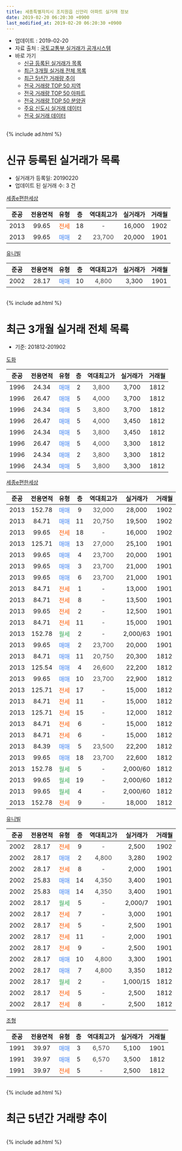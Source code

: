 ```yaml
---
title: 세종특별자치시 조치원읍 신안리 아파트 실거래 정보
date: 2019-02-20 06:20:30 +0900
last_modified_at: 2019-02-20 06:20:30 +0900
---
```


* 업데이트 : 2019-02-20
* 자료 출처 : [국토교통부 실거래가 공개시스템](http://rt.molit.go.kr)
* 바로 가기
    * [신규 등록된 실거래가 목록](#신규-등록된-실거래가-목록)
    * [최근 3개월 실거래 전체 목록](#최근-3개월-실거래-전체-목록)
    * [최근 5년간 거래량 추이](#최근-5년간-거래량-추이)
    * [전국 거래량 TOP 50 지역](https://inasie.github.io/apt-trade-info/최근-3개월-전국에서-가장-거래가-많이-발생한-지역)
    * [전국 거래량 TOP 50 아파트](https://inasie.github.io/apt-trade-info/최근-3개월-전국에서-가장-거래가-많이-발생한-아파트)
    * [전국 거래량 TOP 50 분양권](https://inasie.github.io/apt-trade-info/최근-3개월-전국에서-가장-거래가-많이-발생한-분양권)
    * [주요 신도시 실거래 데이터](https://inasie.github.io/apt-trade-info/주요-신도시)
    * [전국 실거래 데이터](https://inasie.github.io/apt-trade-info/전국)
<br>
{% include ad.html %}
<br>

# 신규 등록된 실거래가 목록
* 실거래가 등록일: 20190220
* 업데이트 된 실거래 수: 3 건


[세종e편한세상](https://search.naver.com/search.naver?query=%EC%84%B8%EC%A2%85%ED%8A%B9%EB%B3%84%EC%9E%90%EC%B9%98%EC%8B%9C+%EC%A1%B0%EC%B9%98%EC%9B%90%EC%9D%8D+%EC%8B%A0%EC%95%88%EB%A6%AC+%EC%84%B8%EC%A2%85e%ED%8E%B8%ED%95%9C%EC%84%B8%EC%83%81)

|준공|전용면적|유형|층|역대최고가|실거래가|거래월|
|:---:|:---:|:---:|:---:|:---:|:---:|:---:|
|2013|99.65|<span style="color:#ff5a00">전세</span>|18|<span style="color:#444444">-</span>|16,000|1902|
|2013|99.65|<span style="color:#4285f3">매매</span>|2|<span style="color:#444444">23,700</span>|20,000|1901|

[유니빌](https://search.naver.com/search.naver?query=%EC%84%B8%EC%A2%85%ED%8A%B9%EB%B3%84%EC%9E%90%EC%B9%98%EC%8B%9C+%EC%A1%B0%EC%B9%98%EC%9B%90%EC%9D%8D+%EC%8B%A0%EC%95%88%EB%A6%AC+%EC%9C%A0%EB%8B%88%EB%B9%8C)

|준공|전용면적|유형|층|역대최고가|실거래가|거래월|
|:---:|:---:|:---:|:---:|:---:|:---:|:---:|
|2002|28.17|<span style="color:#4285f3">매매</span>|10|<span style="color:#444444">4,800</span>|3,300|1901|


<br>
{% include ad.html %}
<br>

# 최근 3개월 실거래 전체 목록
* 기준: 201812-201902


[도화](https://search.naver.com/search.naver?query=%EC%84%B8%EC%A2%85%ED%8A%B9%EB%B3%84%EC%9E%90%EC%B9%98%EC%8B%9C+%EC%A1%B0%EC%B9%98%EC%9B%90%EC%9D%8D+%EC%8B%A0%EC%95%88%EB%A6%AC+%EB%8F%84%ED%99%94)

|준공|전용면적|유형|층|역대최고가|실거래가|거래월|
|:---:|:---:|:---:|:---:|:---:|:---:|:---:|
|1996|24.34|<span style="color:#4285f3">매매</span>|2|<span style="color:#444444">3,800</span>|3,700|1812|
|1996|26.47|<span style="color:#4285f3">매매</span>|5|<span style="color:#444444">4,000</span>|3,700|1812|
|1996|24.34|<span style="color:#4285f3">매매</span>|5|<span style="color:#444444">3,800</span>|3,700|1812|
|1996|26.47|<span style="color:#4285f3">매매</span>|5|<span style="color:#444444">4,000</span>|3,450|1812|
|1996|24.34|<span style="color:#4285f3">매매</span>|5|<span style="color:#444444">3,800</span>|3,450|1812|
|1996|26.47|<span style="color:#4285f3">매매</span>|5|<span style="color:#444444">4,000</span>|3,300|1812|
|1996|24.34|<span style="color:#4285f3">매매</span>|2|<span style="color:#444444">3,800</span>|3,300|1812|
|1996|24.34|<span style="color:#4285f3">매매</span>|5|<span style="color:#444444">3,800</span>|3,300|1812|

[세종e편한세상](https://search.naver.com/search.naver?query=%EC%84%B8%EC%A2%85%ED%8A%B9%EB%B3%84%EC%9E%90%EC%B9%98%EC%8B%9C+%EC%A1%B0%EC%B9%98%EC%9B%90%EC%9D%8D+%EC%8B%A0%EC%95%88%EB%A6%AC+%EC%84%B8%EC%A2%85e%ED%8E%B8%ED%95%9C%EC%84%B8%EC%83%81)

|준공|전용면적|유형|층|역대최고가|실거래가|거래월|
|:---:|:---:|:---:|:---:|:---:|:---:|:---:|
|2013|152.78|<span style="color:#4285f3">매매</span>|9|<span style="color:#444444">32,000</span>|28,000|1902|
|2013|84.71|<span style="color:#4285f3">매매</span>|11|<span style="color:#444444">20,750</span>|19,500|1902|
|2013|99.65|<span style="color:#ff5a00">전세</span>|18|<span style="color:#444444">-</span>|16,000|1902|
|2013|125.71|<span style="color:#4285f3">매매</span>|13|<span style="color:#444444">27,000</span>|25,100|1901|
|2013|99.65|<span style="color:#4285f3">매매</span>|4|<span style="color:#444444">23,700</span>|20,000|1901|
|2013|99.65|<span style="color:#4285f3">매매</span>|3|<span style="color:#444444">23,700</span>|21,000|1901|
|2013|99.65|<span style="color:#4285f3">매매</span>|6|<span style="color:#444444">23,700</span>|21,000|1901|
|2013|84.71|<span style="color:#ff5a00">전세</span>|1|<span style="color:#444444">-</span>|13,000|1901|
|2013|84.71|<span style="color:#ff5a00">전세</span>|8|<span style="color:#444444">-</span>|13,500|1901|
|2013|99.65|<span style="color:#ff5a00">전세</span>|2|<span style="color:#444444">-</span>|12,500|1901|
|2013|84.71|<span style="color:#ff5a00">전세</span>|11|<span style="color:#444444">-</span>|15,000|1901|
|2013|152.78|<span style="color:#34a853">월세</span>|2|<span style="color:#444444">-</span>|2,000/63|1901|
|2013|99.65|<span style="color:#4285f3">매매</span>|2|<span style="color:#444444">23,700</span>|20,000|1901|
|2013|84.71|<span style="color:#4285f3">매매</span>|11|<span style="color:#444444">20,750</span>|20,300|1812|
|2013|125.54|<span style="color:#4285f3">매매</span>|4|<span style="color:#444444">26,600</span>|22,200|1812|
|2013|99.65|<span style="color:#4285f3">매매</span>|10|<span style="color:#444444">23,700</span>|22,900|1812|
|2013|125.71|<span style="color:#ff5a00">전세</span>|17|<span style="color:#444444">-</span>|15,000|1812|
|2013|84.71|<span style="color:#ff5a00">전세</span>|11|<span style="color:#444444">-</span>|15,000|1812|
|2013|125.71|<span style="color:#ff5a00">전세</span>|15|<span style="color:#444444">-</span>|12,000|1812|
|2013|84.71|<span style="color:#ff5a00">전세</span>|6|<span style="color:#444444">-</span>|15,000|1812|
|2013|84.71|<span style="color:#ff5a00">전세</span>|6|<span style="color:#444444">-</span>|15,000|1812|
|2013|84.39|<span style="color:#4285f3">매매</span>|5|<span style="color:#444444">23,500</span>|22,200|1812|
|2013|99.65|<span style="color:#4285f3">매매</span>|18|<span style="color:#444444">23,700</span>|22,600|1812|
|2013|152.78|<span style="color:#34a853">월세</span>|5|<span style="color:#444444">-</span>|2,000/60|1812|
|2013|99.65|<span style="color:#34a853">월세</span>|19|<span style="color:#444444">-</span>|2,000/60|1812|
|2013|99.65|<span style="color:#34a853">월세</span>|4|<span style="color:#444444">-</span>|2,000/60|1812|
|2013|152.78|<span style="color:#ff5a00">전세</span>|9|<span style="color:#444444">-</span>|18,000|1812|

[유니빌](https://search.naver.com/search.naver?query=%EC%84%B8%EC%A2%85%ED%8A%B9%EB%B3%84%EC%9E%90%EC%B9%98%EC%8B%9C+%EC%A1%B0%EC%B9%98%EC%9B%90%EC%9D%8D+%EC%8B%A0%EC%95%88%EB%A6%AC+%EC%9C%A0%EB%8B%88%EB%B9%8C)

|준공|전용면적|유형|층|역대최고가|실거래가|거래월|
|:---:|:---:|:---:|:---:|:---:|:---:|:---:|
|2002|28.17|<span style="color:#ff5a00">전세</span>|9|<span style="color:#444444">-</span>|2,500|1902|
|2002|28.17|<span style="color:#4285f3">매매</span>|2|<span style="color:#444444">4,800</span>|3,280|1902|
|2002|28.17|<span style="color:#ff5a00">전세</span>|8|<span style="color:#444444">-</span>|2,000|1901|
|2002|25.83|<span style="color:#4285f3">매매</span>|14|<span style="color:#444444">4,350</span>|3,400|1901|
|2002|25.83|<span style="color:#4285f3">매매</span>|14|<span style="color:#444444">4,350</span>|3,400|1901|
|2002|28.17|<span style="color:#34a853">월세</span>|5|<span style="color:#444444">-</span>|2,000/7|1901|
|2002|28.17|<span style="color:#ff5a00">전세</span>|7|<span style="color:#444444">-</span>|3,000|1901|
|2002|28.17|<span style="color:#ff5a00">전세</span>|5|<span style="color:#444444">-</span>|2,500|1901|
|2002|28.17|<span style="color:#ff5a00">전세</span>|11|<span style="color:#444444">-</span>|2,000|1901|
|2002|28.17|<span style="color:#ff5a00">전세</span>|9|<span style="color:#444444">-</span>|2,500|1901|
|2002|28.17|<span style="color:#4285f3">매매</span>|10|<span style="color:#444444">4,800</span>|3,300|1901|
|2002|28.17|<span style="color:#4285f3">매매</span>|7|<span style="color:#444444">4,800</span>|3,350|1812|
|2002|28.17|<span style="color:#34a853">월세</span>|2|<span style="color:#444444">-</span>|1,000/15|1812|
|2002|28.17|<span style="color:#ff5a00">전세</span>|5|<span style="color:#444444">-</span>|2,500|1812|
|2002|28.17|<span style="color:#ff5a00">전세</span>|8|<span style="color:#444444">-</span>|2,500|1812|


<script async src="//pagead2.googlesyndication.com/pagead/js/adsbygoogle.js"></script>
<!-- 기본 -->
<ins class="adsbygoogle"
     style="display:block"
     data-ad-client="ca-pub-2446590836940007"
     data-ad-slot="1659523306"
     data-ad-format="auto"
     data-full-width-responsive="true"></ins>
<script>
(adsbygoogle = window.adsbygoogle || []).push({});
</script>


[조형](https://search.naver.com/search.naver?query=%EC%84%B8%EC%A2%85%ED%8A%B9%EB%B3%84%EC%9E%90%EC%B9%98%EC%8B%9C+%EC%A1%B0%EC%B9%98%EC%9B%90%EC%9D%8D+%EC%8B%A0%EC%95%88%EB%A6%AC+%EC%A1%B0%ED%98%95)

|준공|전용면적|유형|층|역대최고가|실거래가|거래월|
|:---:|:---:|:---:|:---:|:---:|:---:|:---:|
|1991|39.97|<span style="color:#4285f3">매매</span>|3|<span style="color:#444444">6,570</span>|5,100|1901|
|1991|39.97|<span style="color:#4285f3">매매</span>|5|<span style="color:#444444">6,570</span>|3,500|1812|
|1991|39.97|<span style="color:#ff5a00">전세</span>|5|<span style="color:#444444">-</span>|2,500|1812|


<br>
{% include ad.html %}
<br>

# 최근 5년간 거래량 추이


<div style="width:100%;">
    <canvas id="deal_progress" height="200"></canvas>
</div>

<script>
new Chart(document.getElementById("deal_progress"), {
    type: 'line',
    data: {
        labels: ['201402','201403','201404','201405','201406','201407','201408','201409','201410','201411','201412','201501','201502','201503','201504','201505','201506','201507','201508','201509','201510','201511','201512','201601','201602','201603','201604','201605','201606','201607','201608','201609','201610','201611','201612','201701','201702','201703','201704','201705','201706','201707','201708','201709','201710','201711','201712','201801','201802','201803','201804','201805','201806','201807','201808','201809','201810','201811','201812','201901','201902'],
        datasets: [{
            label: '매매',
            pointRadius: 1,
            data: [12, 10, 8, 2, 7, 6, 5, 4, 7, 3, 7, 7, 13, 10, 11, 23, 6, 14, 17, 10, 20, 11, 12, 9, 8, 12, 17, 14, 21, 11, 25, 18, 20, 12, 12, 13, 18, 24, 13, 11, 22, 15, 16, 11, 11, 9, 7, 21, 12, 23, 4, 11, 14, 7, 8, 10, 4, 12, 15, 9, 3],
            borderColor: "rgba(255, 201, 14, 1)",
            backgroundColor: "rgba(255, 201, 14, 0.5)",
            fill: false,
            lineTension: 0
        },{
            label: '전월세',
            pointRadius: 1,
            data: [20, 12, 7, 10, 6, 6, 6, 9, 10, 14, 16, 31, 19, 33, 15, 19, 17, 15, 13, 9, 12, 12, 13, 16, 11, 6, 9, 10, 13, 9, 9, 4, 8, 13, 17, 17, 16, 17, 14, 13, 8, 9, 6, 11, 15, 8, 12, 12, 8, 18, 5, 9, 9, 4, 6, 3, 7, 9, 13, 11, 2],
            borderColor: "rgba(0, 141, 185, 1)",
            backgroundColor: "rgba(0, 141, 185, 0.5)",
            fill: false,
            lineTension: 0
        }
        ]
    },
    options: {
        responsive: true,
        title: {
            display: false
        },
        tooltips: {
            mode: 'index',
            intersect: false
        },
        hover: {
            mode: 'nearest',
            intersect: true
        },
        scales: {
            xAxes: [{
                display: true,
                scaleLabel: {
                    display: true,
                    labelString: '년/월'
                }
            }],
            yAxes: [{
                display: true,
                ticks: {
                    suggestedMin: 0,
                },
                scaleLabel: {
                    display: true,
                    labelString: '실거래 수'
                }
            }]
        }
    }
});

</script>


<br>
{% include ad.html %}
<br>

